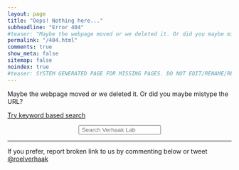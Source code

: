 ```yaml
---
layout: page
title: "Oops! Nothing here..."
subheadline: "Error 404"
#teaser: "Maybe the webpage moved or we deleted it. Or did you maybe mistype the URL?"
permalink: "/404.html"
comments: true
show_meta: false
sitemap: false
noindex: true
#teaser: SYSTEM GENERATED PAGE FOR MISSING PAGES. DO NOT EDIT/RENAME/REMOVE THIS PAGE.
---
```


Maybe the webpage moved or we deleted it. Or did you maybe mistype the URL?

<a class="list-group-item" href="{{ site.url }}/tags/" title="Keyword based search" alt="Keyword based search"><i class="fa fa-tags fa-2x"></i> Try keyword based search</a>

<div id="searchbox" align="center">
<div class="searchcont">
    <span class="searchicon"><i class="fa fa-search fa-2x"></i></span>
    <form role="search" method="get" action="{{ site.url }}/cse/">
        <input id="searchString" name="searchString"
               placeholder=" Search Verhaak Lab" type="text">
    </form>
</div>
</div>

<hr>

If you prefer, report broken link to us by commenting below or 
tweet [@roelverhaak](https://twitter.com/roelverhaak)

<a class="list-group-item" href="https://twitter.com/roelverhaak" title="Follow me @roelverhaak" alt="Follow me @roelverhaak"><i class="fa fa-twitter fa-2x"></i></a> &nbsp;&nbsp;&nbsp;&nbsp; <a class="list-group-item" href="{{ site.url }}/contact/" title="Contact Us" alt="Contact Us"><i class="fa fa-envelope fa-2x"></i></a>
